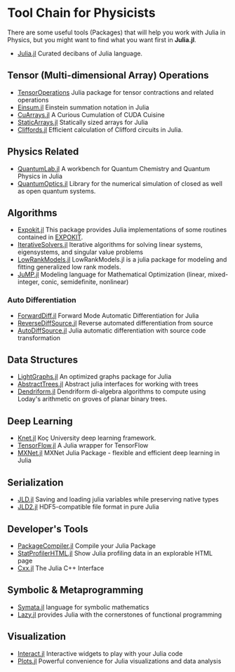 # Tool Chain for Physicists

There are some useful tools (Packages) that will help you work with Julia in Physics, but you might want to find what you want first in **Julia.jl**.

- [Julia.jl](https://github.com/svaksha/Julia.jl) Curated decibans of Julia language.

## Tensor (Multi-dimensional Array) Operations

- [TensorOperations](https://github.com/Jutho/TensorOperations.jl) Julia package for tensor contractions and related operations
- [Einsum.jl](https://github.com/ahwillia/Einsum.jl) Einstein summation notation in Julia
- [CuArrays.jl](https://github.com/JuliaGPU/CuArrays.jl) A Curious Cumulation of CUDA Cuisine 
- [StaticArrays.jl](https://github.com/JuliaArrays/StaticArrays.jl) Statically sized arrays for Julia
- [Cliffords.jl](https://github.com/BBN-Q/Cliffords.jl) Efficient calculation of Clifford circuits in Julia.


## Physics Related

- [QuantumLab.jl](https://github.com/vonDonnerstein/QuantumLab.jl) A workbench for Quantum Chemistry and Quantum Physics in Julia
- [QuantumOptics.jl](https://github.com/qojulia/QuantumOptics.jl) Library for the numerical simulation of closed as well as open quantum systems.


## Algorithms

- [Expokit.jl](https://github.com/acroy/Expokit.jl) This package provides Julia implementations of some routines contained in [EXPOKIT](http://www.maths.uq.edu.au/expokit).
- [IterativeSolvers.jl](https://github.com/JuliaMath/IterativeSolvers.jl) Iterative algorithms for solving linear systems, eigensystems, and singular value problems 
- [LowRankModels.jl](https://github.com/madeleineudell/LowRankModels.jl) LowRankModels.jl is a julia package for modeling and fitting generalized low rank models.
- [JuMP.jl](https://github.com/JuliaOpt/JuMP.jl) Modeling language for Mathematical Optimization (linear, mixed-integer, conic, semidefinite, nonlinear)

### Auto Differentiation

- [ForwardDiff.jl](https://github.com/JuliaDiff/ForwardDiff.jl) Forward Mode Automatic Differentiation for Julia
- [ReverseDiffSource.jl](https://github.com/JuliaDiff/ReverseDiffSource.jl) Reverse automated differentiation from source
- [AutoDiffSource.jl](https://github.com/gaika/AutoDiffSource.jl) Julia automatic differentiation with source code transformation

## Data Structures

- [LightGraphs.jl](https://github.com/JuliaGraphs/LightGraphs.jl) An optimized graphs package for Julia
- [AbstractTrees.jl](https://github.com/Keno/AbstractTrees.jl) Abstract julia interfaces for working with trees
- [Dendriform.jl](https://github.com/chakravala/Dendriform.jl) Dendriform di-algebra algorithms to compute using Loday's arithmetic on groves of planar binary trees.

## Deep Learning

- [Knet.jl](https://github.com/denizyuret/Knet.jl) Koç University deep learning framework.
- [TensorFlow.jl](https://github.com/malmaud/TensorFlow.jl) A Julia wrapper for TensorFlow
- [MXNet.jl](https://github.com/dmlc/MXNet.jl) MXNet Julia Package - flexible and efficient deep learning in Julia

## Serialization

- [JLD.jl](https://github.com/JuliaIO/JLD.jl) Saving and loading julia variables while preserving native types
- [JLD2.jl](https://github.com/simonster/JLD2.jl) HDF5-compatible file format in pure Julia

## Developer's Tools

- [PackageCompiler.jl](https://github.com/JuliaLang/PackageCompiler.jl)  Compile your Julia Package
- [StatProfilerHTML.jl](https://github.com/tkluck/StatProfilerHTML.jl) Show Julia profiling data in an explorable HTML page
- [Cxx.jl](https://github.com/Keno/Cxx.jl) The Julia C++ Interface

## Symbolic & Metaprogramming

- [Symata.jl](https://github.com/jlapeyre/Symata.jl) language for symbolic mathematics
- [Lazy.jl](https://github.com/MikeInnes/Lazy.jl) provides Julia with the cornerstones of functional programming

## Visualization
- [Interact.jl](https://github.com/JuliaGizmos/Interact.jl) Interactive widgets to play with your Julia code
- [Plots.jl](https://github.com/JuliaPlots/Plots.jl) Powerful convenience for Julia visualizations and data analysis
